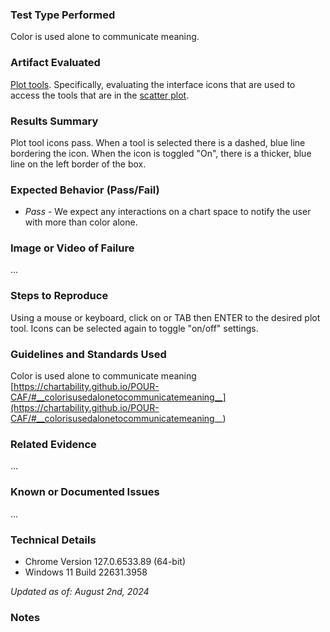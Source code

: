 ### Test Type Performed
Color is used alone to communicate meaning.

### Artifact Evaluated
[Plot tools](https://docs.bokeh.org/en/latest/docs/user_guide/interaction/tools.html#ug-interaction-tools). Specifically, evaluating the interface icons that are used to access the tools that are in the [scatter plot](https://quansight-labs.github.io/bokeh-a11y-audit/#_ts1723552414769).

### Results Summary
Plot tool icons pass. When a tool is selected there is a dashed, blue line bordering the icon. When the icon is toggled "On", there is a thicker, blue line on the left border of the box. 

### Expected Behavior (Pass/Fail)
- *Pass* - We expect any interactions on a chart space to notify the user with more than color alone.

### Image or Video of Failure 
...

### Steps to Reproduce
Using a mouse or keyboard, click on or TAB then ENTER to the desired plot tool. Icons can be selected again to toggle "on/off" settings. 

### Guidelines and Standards Used
Color is used alone to communicate meaning [https://chartability.github.io/POUR-CAF/#__colorisusedalonetocommunicatemeaning__](https://chartability.github.io/POUR-CAF/#__colorisusedalonetocommunicatemeaning__)

### Related Evidence
...

### Known or Documented Issues
...

### Technical Details
- Chrome Version 127.0.6533.89 (64-bit)
- Windows 11 Build 22631.3958

*Updated as of: August 2nd, 2024*

### Notes
<!-- A seasoned SR (screen reader) user could have the knowledge to navigate and explore webpages and graphs with more nuance, whether through manual mode switching, certain key shortcuts, etc. These tests are done by a sighted user with the SR’s default options and performed as if a new or beginner user is interacting with these elements. We would expect that all users could be able to navigate smoothly, regardless of experience levels.  -->
